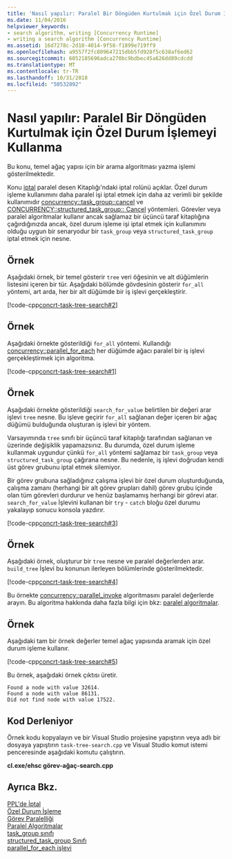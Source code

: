 ```yaml
---
title: 'Nasıl yapılır: Paralel Bir Döngüden Kurtulmak için Özel Durum İşlemeyi Kullanma'
ms.date: 11/04/2016
helpviewer_keywords:
- search algorithm, writing [Concurrency Runtime]
- writing a search algorithm [Concurrency Runtime]
ms.assetid: 16d7278c-2d10-4014-9f58-f1899e719ff9
ms.openlocfilehash: a9557f2fc809647215dbb5fd928f5c638af6ed62
ms.sourcegitcommit: 6052185696adca270bc9bdbec45a626dd89cdcdd
ms.translationtype: MT
ms.contentlocale: tr-TR
ms.lasthandoff: 10/31/2018
ms.locfileid: "50532892"
---
```

# <a name="how-to-use-exception-handling-to-break-from-a-parallel-loop"></a>Nasıl yapılır: Paralel Bir Döngüden Kurtulmak için Özel Durum İşlemeyi Kullanma

Bu konu, temel ağaç yapısı için bir arama algoritması yazma işlemi gösterilmektedir.

Konu [iptal](cancellation-in-the-ppl.md) paralel desen Kitaplığı'ndaki iptal rolünü açıklar. Özel durum işleme kullanımını daha paralel işi iptal etmek için daha az verimli bir şekilde kullanımıdır [concurrency::task_group::cancel](reference/task-group-class.md#cancel) ve [CONCURRENCY::structured_task_group:: Cancel](reference/structured-task-group-class.md#cancel) yöntemleri. Görevler veya paralel algoritmalar kullanır ancak sağlamaz bir üçüncü taraf kitaplığına çağırdığınızda ancak, özel durum işleme işi iptal etmek için kullanımını olduğu uygun bir senaryodur bir `task_group` veya `structured_task_group` iptal etmek için nesne.

## <a name="example"></a>Örnek

Aşağıdaki örnek, bir temel gösterir `tree` veri öğesinin ve alt düğümlerin listesini içeren bir tür. Aşağıdaki bölümde gövdesinin gösterir `for_all` yöntemi, art arda, her bir alt düğümde bir iş işlevi gerçekleştirir.

[!code-cpp[concrt-task-tree-search#2](../../parallel/concrt/codesnippet/cpp/how-to-use-exception-handling-to-break-from-a-parallel-loop_1.cpp)]

## <a name="example"></a>Örnek

Aşağıdaki örnekte gösterildiği `for_all` yöntemi. Kullandığı [concurrency::parallel_for_each](reference/concurrency-namespace-functions.md#parallel_for_each) her düğümde ağacı paralel bir iş işlevi gerçekleştirmek için algoritma.

[!code-cpp[concrt-task-tree-search#1](../../parallel/concrt/codesnippet/cpp/how-to-use-exception-handling-to-break-from-a-parallel-loop_2.cpp)]

## <a name="example"></a>Örnek

Aşağıdaki örnekte gösterildiği `search_for_value` belirtilen bir değeri arar işlevi `tree` nesne. Bu işleve geçirir `for_all` sağlanan değer içeren bir ağaç düğümü bulduğunda oluşturan iş işlevi bir yöntem.

Varsayımında `tree` sınıfı bir üçüncü taraf kitaplığı tarafından sağlanan ve üzerinde değişiklik yapamazsınız. Bu durumda, özel durum işleme kullanmak uygundur çünkü `for_all` yöntemi sağlamaz bir `task_group` veya `structured_task_group` çağırana nesne. Bu nedenle, iş işlevi doğrudan kendi üst görev grubunu iptal etmek silemiyor.

Bir görev grubuna sağladığınız çalışma işlevi bir özel durum oluşturduğunda, çalışma zamanı (herhangi bir alt görev grupları dahil) görev grubu içinde olan tüm görevleri durdurur ve henüz başlamamış herhangi bir görevi atar. `search_for_value` İşlevini kullanan bir `try` - `catch` bloğu özel durumu yakalayıp sonucu konsola yazdırır.

[!code-cpp[concrt-task-tree-search#3](../../parallel/concrt/codesnippet/cpp/how-to-use-exception-handling-to-break-from-a-parallel-loop_3.cpp)]

## <a name="example"></a>Örnek

Aşağıdaki örnek, oluşturur bir `tree` nesne ve paralel değerlerden arar. `build_tree` İşlevi bu konunun ilerleyen bölümlerinde gösterilmektedir.

[!code-cpp[concrt-task-tree-search#4](../../parallel/concrt/codesnippet/cpp/how-to-use-exception-handling-to-break-from-a-parallel-loop_4.cpp)]

Bu örnekte [concurrency::parallel_invoke](reference/concurrency-namespace-functions.md#parallel_invoke) algoritmasını paralel değerlerde arayın. Bu algoritma hakkında daha fazla bilgi için bkz: [paralel algoritmalar](../../parallel/concrt/parallel-algorithms.md).

## <a name="example"></a>Örnek

Aşağıdaki tam bir örnek değerler temel ağaç yapısında aramak için özel durum işleme kullanır.

[!code-cpp[concrt-task-tree-search#5](../../parallel/concrt/codesnippet/cpp/how-to-use-exception-handling-to-break-from-a-parallel-loop_5.cpp)]

Bu örnek, aşağıdaki örnek çıktısı üretir.

```Output
Found a node with value 32614.
Found a node with value 86131.
Did not find node with value 17522.
```

## <a name="compiling-the-code"></a>Kod Derleniyor

Örnek kodu kopyalayın ve bir Visual Studio projesine yapıştırın veya adlı bir dosyaya yapıştırın `task-tree-search.cpp` ve Visual Studio komut istemi penceresinde aşağıdaki komutu çalıştırın.

**cl.exe/ehsc görev-ağaç-search.cpp**

## <a name="see-also"></a>Ayrıca Bkz.

[PPL'de İptal](cancellation-in-the-ppl.md)<br/>
[Özel Durum İşleme](../../parallel/concrt/exception-handling-in-the-concurrency-runtime.md)<br/>
[Görev Paralelliği](../../parallel/concrt/task-parallelism-concurrency-runtime.md)<br/>
[Paralel Algoritmalar](../../parallel/concrt/parallel-algorithms.md)<br/>
[task_group sınıfı](reference/task-group-class.md)<br/>
[structured_task_group Sınıfı](../../parallel/concrt/reference/structured-task-group-class.md)<br/>
[parallel_for_each işlevi](reference/concurrency-namespace-functions.md#parallel_for_each)

